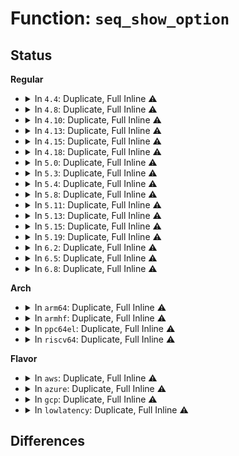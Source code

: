 # Function: <code>seq_show_option</code>

## Status
<b>Regular</b>
<ul>
<li>
<details>
<summary>In <code>4.4</code>: Duplicate, Full Inline ⚠️</summary>

**Collision:** Static Duplication

**Inline:** Full

**Transformation:** False

**Instances:**

```
In kernel/cgroup.c (ffffffff81115d8f)
Location: include/linux/seq_file.h:163
Inline: True
Inline callers:
  - kernel/cgroup.c:cgroup_show_options
  - kernel/cgroup.c:cgroup_show_options
  - kernel/cgroup.c:cgroup_show_options
  - kernel/cgroup.c:cgroup_show_options
```
```
In fs/ext4/super.c (ffffffff812ad5ef)
Location: include/linux/seq_file.h:163
Inline: True
Inline callers:
  - fs/ext4/super.c:_ext4_show_options
  - fs/ext4/super.c:_ext4_show_options
```
</details>
</li>
<li>
<details>
<summary>In <code>4.8</code>: Duplicate, Full Inline ⚠️</summary>

**Collision:** Static Duplication

**Inline:** Full

**Transformation:** False

**Instances:**

```
In kernel/cgroup.c (ffffffff8111ae24)
Location: include/linux/seq_file.h:158
Inline: True
Inline callers:
  - kernel/cgroup.c:cgroup_show_options
  - kernel/cgroup.c:cgroup_show_options
  - kernel/cgroup.c:cgroup_show_options
```
```
In fs/ext4/super.c (ffffffff812e1fc3)
Location: include/linux/seq_file.h:158
Inline: True
Inline callers:
  - fs/ext4/super.c:_ext4_show_options
  - fs/ext4/super.c:_ext4_show_options
```
</details>
</li>
<li>
<details>
<summary>In <code>4.10</code>: Duplicate, Full Inline ⚠️</summary>

**Collision:** Static Duplication

**Inline:** Full

**Transformation:** False

**Instances:**

```
In kernel/cgroup.c (ffffffff81122f84)
Location: include/linux/seq_file.h:158
Inline: True
Inline callers:
  - kernel/cgroup.c:cgroup_show_options
  - kernel/cgroup.c:cgroup_show_options
  - kernel/cgroup.c:cgroup_show_options
```
```
In fs/ext4/super.c (ffffffff812f7b73)
Location: include/linux/seq_file.h:158
Inline: True
Inline callers:
  - fs/ext4/super.c:_ext4_show_options
  - fs/ext4/super.c:_ext4_show_options
```
</details>
</li>
<li>
<details>
<summary>In <code>4.13</code>: Duplicate, Full Inline ⚠️</summary>

**Collision:** Static Duplication

**Inline:** Full

**Transformation:** False

**Instances:**

```
In kernel/cgroup/cgroup-v1.c (ffffffff81129ada)
Location: include/linux/seq_file.h:158
Inline: True
Inline callers:
  - kernel/cgroup/cgroup-v1.c:cgroup1_show_options
  - kernel/cgroup/cgroup-v1.c:cgroup1_show_options
  - kernel/cgroup/cgroup-v1.c:cgroup1_show_options
```
```
In fs/ext4/super.c (ffffffff8132c4fa)
Location: include/linux/seq_file.h:158
Inline: True
Inline callers:
  - fs/ext4/super.c:_ext4_show_options
  - fs/ext4/super.c:_ext4_show_options
```
</details>
</li>
<li>
<details>
<summary>In <code>4.15</code>: Duplicate, Full Inline ⚠️</summary>

**Collision:** Static Duplication

**Inline:** Full

**Transformation:** False

**Instances:**

```
In kernel/cgroup/cgroup-v1.c (ffffffff811368aa)
Location: include/linux/seq_file.h:159
Inline: True
Inline callers:
  - kernel/cgroup/cgroup-v1.c:cgroup1_show_options
  - kernel/cgroup/cgroup-v1.c:cgroup1_show_options
  - kernel/cgroup/cgroup-v1.c:cgroup1_show_options
```
```
In fs/ext4/super.c (ffffffff813509ba)
Location: include/linux/seq_file.h:159
Inline: True
Inline callers:
  - fs/ext4/super.c:_ext4_show_options
  - fs/ext4/super.c:_ext4_show_options
```
</details>
</li>
<li>
<details>
<summary>In <code>4.18</code>: Duplicate, Full Inline ⚠️</summary>

**Collision:** Static Duplication

**Inline:** Full

**Transformation:** False

**Instances:**

```
In kernel/cgroup/cgroup-v1.c (ffffffff811451bd)
Location: include/linux/seq_file.h:178
Inline: True
Inline callers:
  - kernel/cgroup/cgroup-v1.c:cgroup1_show_options
  - kernel/cgroup/cgroup-v1.c:cgroup1_show_options
  - kernel/cgroup/cgroup-v1.c:cgroup1_show_options
```
```
In fs/ext4/super.c (ffffffff8137ec94)
Location: include/linux/seq_file.h:178
Inline: True
Inline callers:
  - fs/ext4/super.c:_ext4_show_options
  - fs/ext4/super.c:_ext4_show_options
```
</details>
</li>
<li>
<details>
<summary>In <code>5.0</code>: Duplicate, Full Inline ⚠️</summary>

**Collision:** Static Duplication

**Inline:** Full

**Transformation:** False

**Instances:**

```
In kernel/cgroup/cgroup-v1.c (ffffffff81150bfd)
Location: include/linux/seq_file.h:178
Inline: True
Inline callers:
  - kernel/cgroup/cgroup-v1.c:cgroup1_show_options
  - kernel/cgroup/cgroup-v1.c:cgroup1_show_options
  - kernel/cgroup/cgroup-v1.c:cgroup1_show_options
  - kernel/cgroup/cgroup-v1.c:cgroup1_show_options
  - kernel/cgroup/cgroup-v1.c:cgroup1_show_options
```
```
In fs/ext4/super.c (ffffffff813974eb)
Location: include/linux/seq_file.h:178
Inline: True
Inline callers:
  - fs/ext4/super.c:_ext4_show_options
  - fs/ext4/super.c:_ext4_show_options
  - fs/ext4/super.c:_ext4_show_options
  - fs/ext4/super.c:_ext4_show_options
```
</details>
</li>
<li>
<details>
<summary>In <code>5.3</code>: Duplicate, Full Inline ⚠️</summary>

**Collision:** Static Duplication

**Inline:** Full

**Transformation:** False

**Instances:**

```
In kernel/cgroup/cgroup-v1.c (ffffffff8115cb3d)
Location: include/linux/seq_file.h:179
Inline: True
Inline callers:
  - kernel/cgroup/cgroup-v1.c:cgroup1_show_options
  - kernel/cgroup/cgroup-v1.c:cgroup1_show_options
  - kernel/cgroup/cgroup-v1.c:cgroup1_show_options
  - kernel/cgroup/cgroup-v1.c:cgroup1_show_options
  - kernel/cgroup/cgroup-v1.c:cgroup1_show_options
```
```
In fs/ext4/super.c (ffffffff813c143f)
Location: include/linux/seq_file.h:179
Inline: True
Inline callers:
  - fs/ext4/super.c:_ext4_show_options
  - fs/ext4/super.c:_ext4_show_options
  - fs/ext4/super.c:_ext4_show_options
  - fs/ext4/super.c:_ext4_show_options
```
</details>
</li>
<li>
<details>
<summary>In <code>5.4</code>: Duplicate, Full Inline ⚠️</summary>

**Collision:** Static Duplication

**Inline:** Full

**Transformation:** False

**Instances:**

```
In kernel/cgroup/cgroup-v1.c (ffffffff8116873d)
Location: include/linux/seq_file.h:179
Inline: True
Inline callers:
  - kernel/cgroup/cgroup-v1.c:cgroup1_show_options
  - kernel/cgroup/cgroup-v1.c:cgroup1_show_options
  - kernel/cgroup/cgroup-v1.c:cgroup1_show_options
  - kernel/cgroup/cgroup-v1.c:cgroup1_show_options
  - kernel/cgroup/cgroup-v1.c:cgroup1_show_options
```
```
In fs/ext4/super.c (ffffffff813da79e)
Location: include/linux/seq_file.h:179
Inline: True
Inline callers:
  - fs/ext4/super.c:_ext4_show_options
  - fs/ext4/super.c:_ext4_show_options
  - fs/ext4/super.c:_ext4_show_options
  - fs/ext4/super.c:_ext4_show_options
```
</details>
</li>
<li>
<details>
<summary>In <code>5.8</code>: Duplicate, Full Inline ⚠️</summary>

**Collision:** Static Duplication

**Inline:** Full

**Transformation:** False

**Instances:**

```
In kernel/cgroup/cgroup-v1.c (ffffffff8117a44d)
Location: include/linux/seq_file.h:210
Inline: True
Inline callers:
  - kernel/cgroup/cgroup-v1.c:cgroup1_show_options
  - kernel/cgroup/cgroup-v1.c:cgroup1_show_options
  - kernel/cgroup/cgroup-v1.c:cgroup1_show_options
  - kernel/cgroup/cgroup-v1.c:cgroup1_show_options
  - kernel/cgroup/cgroup-v1.c:cgroup1_show_options
```
```
In fs/ext4/super.c (ffffffff81426a83)
Location: include/linux/seq_file.h:210
Inline: True
Inline callers:
  - fs/ext4/super.c:_ext4_show_options
  - fs/ext4/super.c:_ext4_show_options
  - fs/ext4/super.c:_ext4_show_options
  - fs/ext4/super.c:_ext4_show_options
```
</details>
</li>
<li>
<details>
<summary>In <code>5.11</code>: Duplicate, Full Inline ⚠️</summary>

**Collision:** Static Duplication

**Inline:** Full

**Transformation:** False

**Instances:**

```
In kernel/cgroup/cgroup-v1.c (ffffffff8117724d)
Location: include/linux/seq_file.h:211
Inline: True
Inline callers:
  - kernel/cgroup/cgroup-v1.c:cgroup1_show_options
  - kernel/cgroup/cgroup-v1.c:cgroup1_show_options
  - kernel/cgroup/cgroup-v1.c:cgroup1_show_options
  - kernel/cgroup/cgroup-v1.c:cgroup1_show_options
  - kernel/cgroup/cgroup-v1.c:cgroup1_show_options
```
```
In fs/ext4/super.c (ffffffff8143e13a)
Location: include/linux/seq_file.h:211
Inline: True
Inline callers:
  - fs/ext4/super.c:_ext4_show_options
  - fs/ext4/super.c:_ext4_show_options
  - fs/ext4/super.c:_ext4_show_options
  - fs/ext4/super.c:_ext4_show_options
```
</details>
</li>
<li>
<details>
<summary>In <code>5.13</code>: Duplicate, Full Inline ⚠️</summary>

**Collision:** Static Duplication

**Inline:** Full

**Transformation:** False

**Instances:**

```
In kernel/cgroup/cgroup-v1.c (ffffffff81177ded)
Location: include/linux/seq_file.h:215
Inline: True
Inline callers:
  - kernel/cgroup/cgroup-v1.c:cgroup1_show_options
  - kernel/cgroup/cgroup-v1.c:cgroup1_show_options
  - kernel/cgroup/cgroup-v1.c:cgroup1_show_options
  - kernel/cgroup/cgroup-v1.c:cgroup1_show_options
  - kernel/cgroup/cgroup-v1.c:cgroup1_show_options
```
```
In fs/ext4/super.c (ffffffff81443f79)
Location: include/linux/seq_file.h:215
Inline: True
Inline callers:
  - fs/ext4/super.c:_ext4_show_options
  - fs/ext4/super.c:_ext4_show_options
  - fs/ext4/super.c:_ext4_show_options
  - fs/ext4/super.c:_ext4_show_options
```
</details>
</li>
<li>
<details>
<summary>In <code>5.15</code>: Duplicate, Full Inline ⚠️</summary>

**Collision:** Static Duplication

**Inline:** Full

**Transformation:** False

**Instances:**

```
In kernel/cgroup/cgroup-v1.c (ffffffff8119f74d)
Location: include/linux/seq_file.h:223
Inline: True
Inline callers:
  - kernel/cgroup/cgroup-v1.c:cgroup1_show_options
  - kernel/cgroup/cgroup-v1.c:cgroup1_show_options
  - kernel/cgroup/cgroup-v1.c:cgroup1_show_options
  - kernel/cgroup/cgroup-v1.c:cgroup1_show_options
  - kernel/cgroup/cgroup-v1.c:cgroup1_show_options
```
```
In fs/ext4/super.c (ffffffff81497d79)
Location: include/linux/seq_file.h:223
Inline: True
Inline callers:
  - fs/ext4/super.c:_ext4_show_options
  - fs/ext4/super.c:_ext4_show_options
  - fs/ext4/super.c:_ext4_show_options
  - fs/ext4/super.c:_ext4_show_options
```
</details>
</li>
<li>
<details>
<summary>In <code>5.19</code>: Duplicate, Full Inline ⚠️</summary>

**Collision:** Static Duplication

**Inline:** Full

**Transformation:** False

**Instances:**

```
In kernel/cgroup/cgroup-v1.c (ffffffff811cfc9d)
Location: include/linux/seq_file.h:239
Inline: True
Inline callers:
  - kernel/cgroup/cgroup-v1.c:cgroup1_show_options
  - kernel/cgroup/cgroup-v1.c:cgroup1_show_options
  - kernel/cgroup/cgroup-v1.c:cgroup1_show_options
  - kernel/cgroup/cgroup-v1.c:cgroup1_show_options
  - kernel/cgroup/cgroup-v1.c:cgroup1_show_options
```
```
In fs/ext4/super.c (ffffffff81524106)
Location: include/linux/seq_file.h:239
Inline: True
Inline callers:
  - fs/ext4/super.c:_ext4_show_options
  - fs/ext4/super.c:_ext4_show_options
  - fs/ext4/super.c:_ext4_show_options
  - fs/ext4/super.c:_ext4_show_options
```
</details>
</li>
<li>
<details>
<summary>In <code>6.2</code>: Duplicate, Full Inline ⚠️</summary>

**Collision:** Static Duplication

**Inline:** Full

**Transformation:** False

**Instances:**

```
In kernel/cgroup/cgroup-v1.c (ffffffff8121369d)
Location: include/linux/seq_file.h:239
Inline: True
Inline callers:
  - kernel/cgroup/cgroup-v1.c:cgroup1_show_options
  - kernel/cgroup/cgroup-v1.c:cgroup1_show_options
  - kernel/cgroup/cgroup-v1.c:cgroup1_show_options
  - kernel/cgroup/cgroup-v1.c:cgroup1_show_options
  - kernel/cgroup/cgroup-v1.c:cgroup1_show_options
```
```
In fs/ext4/super.c (ffffffff815c177c)
Location: include/linux/seq_file.h:239
Inline: True
Inline callers:
  - fs/ext4/super.c:_ext4_show_options
  - fs/ext4/super.c:_ext4_show_options
  - fs/ext4/super.c:_ext4_show_options
  - fs/ext4/super.c:_ext4_show_options
```
</details>
</li>
<li>
<details>
<summary>In <code>6.5</code>: Duplicate, Full Inline ⚠️</summary>

**Collision:** Static Duplication

**Inline:** Full

**Transformation:** False

**Instances:**

```
In kernel/cgroup/cgroup-v1.c (ffffffff81228fad)
Location: include/linux/seq_file.h:239
Inline: True
Inline callers:
  - kernel/cgroup/cgroup-v1.c:cgroup1_show_options
  - kernel/cgroup/cgroup-v1.c:cgroup1_show_options
  - kernel/cgroup/cgroup-v1.c:cgroup1_show_options
  - kernel/cgroup/cgroup-v1.c:cgroup1_show_options
  - kernel/cgroup/cgroup-v1.c:cgroup1_show_options
```
```
In fs/ext4/super.c (ffffffff815f8ee4)
Location: include/linux/seq_file.h:239
Inline: True
Inline callers:
  - fs/ext4/super.c:_ext4_show_options
  - fs/ext4/super.c:_ext4_show_options
  - fs/ext4/super.c:_ext4_show_options
  - fs/ext4/super.c:_ext4_show_options
```
</details>
</li>
<li>
<details>
<summary>In <code>6.8</code>: Duplicate, Full Inline ⚠️</summary>

**Collision:** Static Duplication

**Inline:** Full

**Transformation:** False

**Instances:**

```
In kernel/cgroup/cgroup-v1.c (ffffffff81240dfd)
Location: include/linux/seq_file.h:254
Inline: True
Inline callers:
  - kernel/cgroup/cgroup-v1.c:cgroup1_show_options
  - kernel/cgroup/cgroup-v1.c:cgroup1_show_options
  - kernel/cgroup/cgroup-v1.c:cgroup1_show_options
  - kernel/cgroup/cgroup-v1.c:cgroup1_show_options
  - kernel/cgroup/cgroup-v1.c:cgroup1_show_options
```
```
In fs/ext4/super.c (ffffffff81631a6e)
Location: include/linux/seq_file.h:254
Inline: True
Inline callers:
  - fs/ext4/super.c:_ext4_show_options
  - fs/ext4/super.c:_ext4_show_options
  - fs/ext4/super.c:_ext4_show_options
  - fs/ext4/super.c:_ext4_show_options
```
</details>
</li>
</ul>
<b>Arch</b>
<ul>
<li>
<details>
<summary>In <code>arm64</code>: Duplicate, Full Inline ⚠️</summary>

**Collision:** Static Duplication

**Inline:** Full

**Transformation:** False

**Instances:**

```
In kernel/cgroup/cgroup-v1.c (ffff8000101db278)
Location: include/linux/seq_file.h:179
Inline: True
Inline callers:
  - kernel/cgroup/cgroup-v1.c:cgroup1_show_options
  - kernel/cgroup/cgroup-v1.c:cgroup1_show_options
  - kernel/cgroup/cgroup-v1.c:cgroup1_show_options
  - kernel/cgroup/cgroup-v1.c:cgroup1_show_options
  - kernel/cgroup/cgroup-v1.c:cgroup1_show_options
```
```
In fs/ext4/super.c (ffff8000104adf44)
Location: include/linux/seq_file.h:179
Inline: True
Inline callers:
  - fs/ext4/super.c:_ext4_show_options
  - fs/ext4/super.c:_ext4_show_options
  - fs/ext4/super.c:_ext4_show_options
  - fs/ext4/super.c:_ext4_show_options
```
</details>
</li>
<li>
<details>
<summary>In <code>armhf</code>: Duplicate, Full Inline ⚠️</summary>

**Collision:** Static Duplication

**Inline:** Full

**Transformation:** False

**Instances:**

```
In kernel/cgroup/cgroup-v1.c (c041da20)
Location: include/linux/seq_file.h:179
Inline: True
Inline callers:
  - kernel/cgroup/cgroup-v1.c:cgroup1_show_options
  - kernel/cgroup/cgroup-v1.c:cgroup1_show_options
  - kernel/cgroup/cgroup-v1.c:cgroup1_show_options
  - kernel/cgroup/cgroup-v1.c:cgroup1_show_options
  - kernel/cgroup/cgroup-v1.c:cgroup1_show_options
```
```
In fs/ext4/super.c (c0676b34)
Location: include/linux/seq_file.h:179
Inline: True
Inline callers:
  - fs/ext4/super.c:_ext4_show_options
  - fs/ext4/super.c:_ext4_show_options
  - fs/ext4/super.c:_ext4_show_options
  - fs/ext4/super.c:_ext4_show_options
```
</details>
</li>
<li>
<details>
<summary>In <code>ppc64el</code>: Duplicate, Full Inline ⚠️</summary>

**Collision:** Static Duplication

**Inline:** Full

**Transformation:** False

**Instances:**

```
In kernel/cgroup/cgroup-v1.c (c000000000248460)
Location: include/linux/seq_file.h:179
Inline: True
Inline callers:
  - kernel/cgroup/cgroup-v1.c:cgroup1_show_options
  - kernel/cgroup/cgroup-v1.c:cgroup1_show_options
  - kernel/cgroup/cgroup-v1.c:cgroup1_show_options
  - kernel/cgroup/cgroup-v1.c:cgroup1_show_options
  - kernel/cgroup/cgroup-v1.c:cgroup1_show_options
```
```
In fs/ext4/super.c (c0000000005e6bd8)
Location: include/linux/seq_file.h:179
Inline: True
Inline callers:
  - fs/ext4/super.c:_ext4_show_options
  - fs/ext4/super.c:_ext4_show_options
  - fs/ext4/super.c:_ext4_show_options
  - fs/ext4/super.c:_ext4_show_options
```
</details>
</li>
<li>
<details>
<summary>In <code>riscv64</code>: Duplicate, Full Inline ⚠️</summary>

**Collision:** Static Duplication

**Inline:** Full

**Transformation:** False

**Instances:**

```
In kernel/cgroup/cgroup-v1.c (ffffffe000153856)
Location: include/linux/seq_file.h:179
Inline: True
Inline callers:
  - kernel/cgroup/cgroup-v1.c:cgroup1_show_options
  - kernel/cgroup/cgroup-v1.c:cgroup1_show_options
  - kernel/cgroup/cgroup-v1.c:cgroup1_show_options
  - kernel/cgroup/cgroup-v1.c:cgroup1_show_options
  - kernel/cgroup/cgroup-v1.c:cgroup1_show_options
```
```
In fs/ext4/super.c (ffffffe00033108c)
Location: include/linux/seq_file.h:179
Inline: True
Inline callers:
  - fs/ext4/super.c:_ext4_show_options
  - fs/ext4/super.c:_ext4_show_options
  - fs/ext4/super.c:_ext4_show_options
  - fs/ext4/super.c:_ext4_show_options
```
</details>
</li>
</ul>
<b>Flavor</b>
<ul>
<li>
<details>
<summary>In <code>aws</code>: Duplicate, Full Inline ⚠️</summary>

**Collision:** Static Duplication

**Inline:** Full

**Transformation:** False

**Instances:**

```
In kernel/cgroup/cgroup-v1.c (ffffffff81160d5d)
Location: include/linux/seq_file.h:179
Inline: True
Inline callers:
  - kernel/cgroup/cgroup-v1.c:cgroup1_show_options
  - kernel/cgroup/cgroup-v1.c:cgroup1_show_options
  - kernel/cgroup/cgroup-v1.c:cgroup1_show_options
  - kernel/cgroup/cgroup-v1.c:cgroup1_show_options
  - kernel/cgroup/cgroup-v1.c:cgroup1_show_options
```
```
In fs/ext4/super.c (ffffffff813d2d7e)
Location: include/linux/seq_file.h:179
Inline: True
Inline callers:
  - fs/ext4/super.c:_ext4_show_options
  - fs/ext4/super.c:_ext4_show_options
  - fs/ext4/super.c:_ext4_show_options
  - fs/ext4/super.c:_ext4_show_options
```
</details>
</li>
<li>
<details>
<summary>In <code>azure</code>: Duplicate, Full Inline ⚠️</summary>

**Collision:** Static Duplication

**Inline:** Full

**Transformation:** False

**Instances:**

```
In kernel/cgroup/cgroup-v1.c (ffffffff81153fcd)
Location: include/linux/seq_file.h:179
Inline: True
Inline callers:
  - kernel/cgroup/cgroup-v1.c:cgroup1_show_options
  - kernel/cgroup/cgroup-v1.c:cgroup1_show_options
  - kernel/cgroup/cgroup-v1.c:cgroup1_show_options
  - kernel/cgroup/cgroup-v1.c:cgroup1_show_options
  - kernel/cgroup/cgroup-v1.c:cgroup1_show_options
```
```
In fs/ext4/super.c (ffffffff813c37fe)
Location: include/linux/seq_file.h:179
Inline: True
Inline callers:
  - fs/ext4/super.c:_ext4_show_options
  - fs/ext4/super.c:_ext4_show_options
  - fs/ext4/super.c:_ext4_show_options
  - fs/ext4/super.c:_ext4_show_options
```
</details>
</li>
<li>
<details>
<summary>In <code>gcp</code>: Duplicate, Full Inline ⚠️</summary>

**Collision:** Static Duplication

**Inline:** Full

**Transformation:** False

**Instances:**

```
In kernel/cgroup/cgroup-v1.c (ffffffff8115eb2d)
Location: include/linux/seq_file.h:179
Inline: True
Inline callers:
  - kernel/cgroup/cgroup-v1.c:cgroup1_show_options
  - kernel/cgroup/cgroup-v1.c:cgroup1_show_options
  - kernel/cgroup/cgroup-v1.c:cgroup1_show_options
  - kernel/cgroup/cgroup-v1.c:cgroup1_show_options
  - kernel/cgroup/cgroup-v1.c:cgroup1_show_options
```
```
In fs/ext4/super.c (ffffffff813d020e)
Location: include/linux/seq_file.h:179
Inline: True
Inline callers:
  - fs/ext4/super.c:_ext4_show_options
  - fs/ext4/super.c:_ext4_show_options
  - fs/ext4/super.c:_ext4_show_options
  - fs/ext4/super.c:_ext4_show_options
```
</details>
</li>
<li>
<details>
<summary>In <code>lowlatency</code>: Duplicate, Full Inline ⚠️</summary>

**Collision:** Static Duplication

**Inline:** Full

**Transformation:** False

**Instances:**

```
In kernel/cgroup/cgroup-v1.c (ffffffff8116bdad)
Location: include/linux/seq_file.h:179
Inline: True
Inline callers:
  - kernel/cgroup/cgroup-v1.c:cgroup1_show_options
  - kernel/cgroup/cgroup-v1.c:cgroup1_show_options
  - kernel/cgroup/cgroup-v1.c:cgroup1_show_options
  - kernel/cgroup/cgroup-v1.c:cgroup1_show_options
  - kernel/cgroup/cgroup-v1.c:cgroup1_show_options
```
```
In fs/ext4/super.c (ffffffff813e5804)
Location: include/linux/seq_file.h:179
Inline: True
Inline callers:
  - fs/ext4/super.c:_ext4_show_options
  - fs/ext4/super.c:_ext4_show_options
  - fs/ext4/super.c:_ext4_show_options
  - fs/ext4/super.c:_ext4_show_options
```
</details>
</li>
</ul>

## Differences

